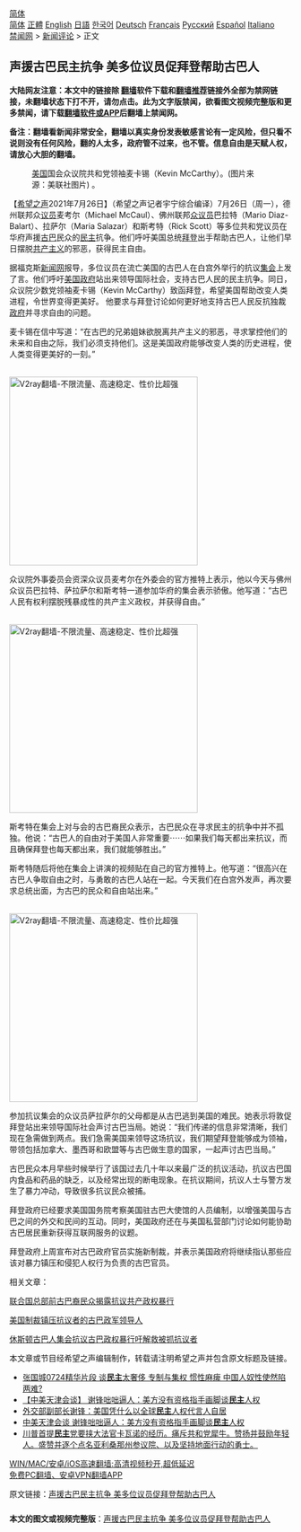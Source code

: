  <!-- 面包屑导航 --> <div class="breadcrumb"><!-- GTranslate: https://gtranslate.io/ -->  <div class="switcher notranslate">  <div class="selected">  <a href="#" onclick="return false;"> 简体</a>  </div>  <div class="option">  <a href="https://www.bannedbook.org" onclick="doGTranslate('zh-CN|zh-CN');jQuery('div.switcher div.selected a').html(jQuery(this).html());return false;" title="简体中文" class="nturl selected"> 简体</a>  <a href="https://www.bannedbook.org/zh-tw/" onclick="doGTranslate('zh-CN|zh-TW');jQuery('div.switcher div.selected a').html(jQuery(this).html());return false;" title="繁體中文" class="nturl"> 正體</a>  <a href="https://www.bannedbook.org/en/" onclick="doGTranslate('zh-CN|en');jQuery('div.switcher div.selected a').html(jQuery(this).html());return false;" title="English" class="nturl"> English</a>  <a href="https://www.bannedbook.org/ja/" onclick="doGTranslate('zh-CN|ja');jQuery('div.switcher div.selected a').html(jQuery(this).html());return false;" title="日本語" class="nturl"> 日語</a>  <a href="https://www.bannedbook.org/ko/" onclick="doGTranslate('zh-CN|ko');jQuery('div.switcher div.selected a').html(jQuery(this).html());return false;" title="한국어" class="nturl"> 한국어</a>  <a href="https://www.bannedbook.org/de/" onclick="doGTranslate('zh-CN|de');jQuery('div.switcher div.selected a').html(jQuery(this).html());return false;" title="Deutsch" class="nturl"> Deutsch</a>  <a href="https://www.bannedbook.org/fr/" onclick="doGTranslate('zh-CN|fr');jQuery('div.switcher div.selected a').html(jQuery(this).html());return false;" title="Français" class="nturl"> Français</a>  <a href="https://www.bannedbook.org/ru/" onclick="doGTranslate('zh-CN|ru');jQuery('div.switcher div.selected a').html(jQuery(this).html());return false;" title="Русский" class="nturl"> Русский</a>  <a href="https://www.bannedbook.org/es/" onclick="doGTranslate('zh-CN|es');jQuery('div.switcher div.selected a').html(jQuery(this).html());return false;" title="Español" class="nturl"> Español</a>  <a href="https://www.bannedbook.org/it/" onclick="doGTranslate('zh-CN|it');jQuery('div.switcher div.selected a').html(jQuery(this).html());return false;" title="Italiano" class="nturl"> Italiano</a>  </div>  </div>      <div class='breadcrumb-sub'><!-- Breadcrumb NavXT 6.3.0 --> <a href="https://www.bannedbook.org/" class="home">禁闻网</a> &gt; <a href="https://www.bannedbook.org/bnews/comments/" class="category">新闻评论</a> &gt; 正文</div></div><h2>声援古巴民主抗争 美多位议员促拜登帮助古巴人</h2> <p class="notice"><b>大陆网友注意：本文中的链接除 <a href="https://github.com/bannedbook/fanqiang" >翻墙</a>软件下载和<a href="https://github.com/killgcd/justmysocks/blob/master/README.md">翻墙推荐</a>链接外全部为禁网链接，未翻墙状态下打不开，请勿点击。此为文字版禁闻，欲看图文视频完整版和更多禁闻，请下载<a href="https://github.com/bannedbook/fanqiang">翻墙软件或APP</a>后翻墙上禁闻网。</p><p>备注：翻墙看新闻非常安全，翻墙以真实身份发表敏感言论有一定风险，但只看不说则没有任何风险，翻的人太多，政府管不过来，也不管。信息自由是天赋人权，请放心大胆的翻墙。</b></p>  <div class="entry"> <figure><figcaption> <a href="https://www.bannedbook.org/bnews/tag/%e7%be%8e%e5%9b%bd/" class="st_tag internal_tag" rel="tag" title="标签 美国 下的日志">美国</a>国会众议院共和党领袖麦卡锡（Kevin McCarthy）。(图片来源：美联社图片) 。</figcaption></figure> <p>【<span class='wp_keywordlink_affiliate'><a href="https://www.soundofhope.org" title="希望之声" target="_blank">希望之声</a></span>2021年7月26日】（希望之声记者宇宁综合编译）7月26日（周一），德州联邦众<a href="https://www.bannedbook.org/bnews/tag/%e8%ae%ae%e5%91%98/" class="st_tag internal_tag" rel="tag" title="标签 议员 下的日志">议员</a>麦考尔（Michael McCaul）、佛州联邦<a href="https://www.bannedbook.org/bnews/tag/%E4%BC%97%E8%AE%AE%E5%91%98/" class="st_tag internal_tag" rel="tag" title="标签 众议员 下的日志">众议员</a>巴拉特（Mario Diaz-Balart）、拉萨尔（Maria Salazar）和斯考特（Rick Scott）等多位共和党议员在华府声援<a href="https://www.bannedbook.org/bnews/tag/%e5%8f%a4%e5%b7%b4/" class="st_tag internal_tag" rel="tag" title="标签 古巴 下的日志">古巴</a>民众的<a href="https://www.bannedbook.org/bnews/tag/%e6%b0%91%e4%b8%bb/" class="st_tag internal_tag" rel="tag" title="标签 民主 下的日志">民主</a>抗争。他们呼吁美国总统<a href="https://www.bannedbook.org/bnews/tag/%e6%8b%9c%e7%99%bb/" class="st_tag internal_tag" rel="tag" title="标签 拜登 下的日志">拜登</a>出手帮助古巴人，让他们早日摆脱<span class='wp_keywordlink'><a href="https://www.bannedbook.org/forum2/topic6177.html" title="《共产主义的终极目的》" target="_blank">共产主义</a></span>的邪恶，获得民主自由。</p> <p>据福克斯<span class='wp_keywordlink_affiliate'><a href="https://www.bannedbook.org/" title="新闻网">新闻网</a></span>报导，多位议员在流亡美国的古巴人在白宫外举行的抗议<a href="https://www.bannedbook.org/bnews/tag/%E9%9B%86%E4%BC%9A/" class="st_tag internal_tag" rel="tag" title="标签 集会 下的日志">集会</a>上发了言。他们呼吁<a href="https://www.bannedbook.org/bnews/tag/%E7%BE%8E%E5%9B%BD%E6%94%BF%E5%BA%9C/" class="st_tag internal_tag" rel="tag" title="标签 美国政府 下的日志">美国政府</a>站出来领导国际社会，支持古巴人民的民主抗争。同日，众议院少数党领袖麦卡锡（Kevin McCarthy）致函拜登，希望美国帮助改变人类进程，令世界变得更美好。 他要求与拜登讨论如何更好地支持古巴人民反抗独裁<a href="https://www.bannedbook.org/bnews/tag/%e6%94%bf%e5%ba%9c/" class="st_tag internal_tag" rel="tag" title="标签 政府 下的日志">政府</a>并寻求自由的问题。</p> <p>麦卡锡在信中写道：“在古巴的兄弟姐妹欲脱离共产主义的邪恶，寻求掌控他们的未来和自由之际，我们必须支持他们。这是美国政府能够改变人类的历史进程，使人类变得更美好的一刻。”</p> <p><br/><a href="https://github.com/bannedbook/fanqiang/wiki/V2ray%E6%9C%BA%E5%9C%BA"><img src="https://raw.githubusercontent.com/bannedbook/fanqiang/master/v2ss/images/v2free.jpg" width="336" alt="V2ray翻墙-不限流量、高速稳定、性价比超强"></a><br/></p> <p>众议院外事委员会资深众议员麦考尔在外委会的官方推特上表示，他以今天与佛州众议员巴拉特、萨拉萨尔和斯考特一道参加华府的集会表示骄傲。他写道：“古巴人民有权利摆脱残暴成性的共产主义政权，并获得自由。”</p>  <p><br/><a href="https://github.com/bannedbook/fanqiang/wiki/V2ray%E6%9C%BA%E5%9C%BA"><img src="https://raw.githubusercontent.com/bannedbook/fanqiang/master/v2ss/images/v2free.jpg" width="336" alt="V2ray翻墙-不限流量、高速稳定、性价比超强"></a><br/></p> <p>斯考特在集会上对与会的古巴裔民众表示，古巴民众在寻求民主的抗争中并不孤独。他说：“古巴人的自由对于美国人非常重要⋯⋯如果我们每天都出来抗议，而且确保拜登也每天都出来，我们就能够胜出。”</p> <p>斯考特随后将他在集会上讲演的视频贴在自己的官方推特上。他写道：“很高兴在古巴人争取自由之时，与勇敢的古巴人站在一起。今天我们在白宫外发声，再次要求总统出面，为古巴的民众和自由站出来。”</p> <p><br/><a href="https://github.com/bannedbook/fanqiang/wiki/V2ray%E6%9C%BA%E5%9C%BA"><img src="https://raw.githubusercontent.com/bannedbook/fanqiang/master/v2ss/images/v2free.jpg" width="336" alt="V2ray翻墙-不限流量、高速稳定、性价比超强"></a><br/></p> <p>参加抗议集会的众议员萨拉萨尔的父母都是从古巴逃到美国的难民。她表示将敦促拜登站出来领导国际社会声讨古巴当局。她说：“我们传递的信息非常清晰，我们现在急需做到两点。我们急需美国来领导这场抗议，我们期望拜登能够成为领袖，带领包括加拿大、墨西哥和欧盟等与古巴做生意的国家，一起声讨古巴当局。”</p>  <p>古巴民众本月早些时候举行了该国过去几十年以来最广泛的抗议活动，抗议古巴国内食品和药品的缺乏，以及经常出现的断电现象。在抗议期间，抗议人士与警方发生了暴力冲动，导致很多抗议民众被捕。</p> <p>拜登政府已经要求美国国务院考察美国驻古巴大使馆的人员编制，以增强美国与古巴之间的外交和民间的互动。同时，美国政府还在与美国私营部门讨论如何能协助古巴居民重新获得互联网服务的议题。</p> <p>拜登政府上周宣布对古巴政府官员实施新制裁，并表示美国政府将继续指认那些应该对暴力镇压和侵犯人权行为负责的古巴官员。</p> <p>相关文章：</p> <p><a data-ved="2ahUKEwjol9XKu4LyAhUTwjgGHTxtD2cQFjAAegQIAxAD" href="https://www.soundofhope.org/post/528761?lang=b5" ping="/url?sa=t&amp;source=web&amp;rct=j&amp;url=https://www.soundofhope.org/post/528761%3Flang%3Db5&amp;ved=2ahUKEwjol9XKu4LyAhUTwjgGHTxtD2cQFjAAegQIAxAD">联合国总部前古巴裔民众揭露抗议共产政权暴行</a></p>  <p><a href="https://editor.soundofhope.org/node/528317" hreflang="zh-hans">美国制裁镇压抗议者的古巴政军领导人</a></p> <p><a data-ved="2ahUKEwjF3Pvtu4LyAhUxumMGHSWAC0oQFjABegQIAxAD" href="https://www.soundofhope.org/post/526922?lang=b5" ping="/url?sa=t&amp;source=web&amp;rct=j&amp;url=https://www.soundofhope.org/post/526922%3Flang%3Db5&amp;ved=2ahUKEwjF3Pvtu4LyAhUxumMGHSWAC0oQFjABegQIAxAD">休斯顿古巴人集会抗议古巴政权暴行吁解救被抓抗议者</a></p> <p>本文章或节目经希望之声编辑制作，转载请注明希望之声并包含原文标题及链接。 </p> <ul class='op-related-articles' title='相关阅读'> <li><a href='https://www.bannedbook.org/bnews/bannedvideo/20210727/1594957.html' target='_blank'>张国城0724精华片段 谈<b>民主</b>太奢侈 专制与集权 惯性麻痺 中国人奴性使然陷两难?</a></li> <li><a href='https://www.bannedbook.org/bnews/comments/20210726/1594598.html' target='_blank'>【中美天津会谈】 谢锋咄咄逼人：美方没有资格指手画脚谈<b>民主</b>人权</a></li> <li><a href='https://www.bannedbook.org/bnews/baitai/20210726/1594535.html' target='_blank'>外交部副部长谢锋：美国凭什么以全球<b>民主</b>人权代言人自居</a></li> <li><a href='https://www.bannedbook.org/bnews/comments/20210726/1594531.html' target='_blank'>中美天津会谈 谢锋咄咄逼人：美方没有资格指手画脚谈<b>民主</b>人权</a></li> <li><a href='https://www.bannedbook.org/bnews/bannedvideo/20210726/1594251.html' target='_blank'>川普首提<b>民主</b>党要挟大法官卡瓦诺的经历。痛斥共和党犀牛。赞扬并鼓励年轻人。盛赞并逐个点名亚利桑那州参议院、以及坚持地面行动的勇士。</a></li> </ul> <p class="texttj"> <a href="https://github.com/bannedbook/fanqiang/wiki/V2ray%E6%9C%BA%E5%9C%BA" target="_blank">WIN/MAC/安卓/iOS高速翻墙:高清视频秒开,超低延迟</a><br/> <a href="https://github.com/bannedbook/fanqiang/wiki/%E7%A6%81%E9%97%BB%E7%BD%91%E5%AE%89%E5%8D%93%E7%BF%BB%E5%A2%99%E6%96%B0%E9%97%BBAPP" target="_blank">免费PC翻墙、安卓VPN翻墙APP</a></p><p>原文链接：<a class="src_link"  href="https://www.soundofhope.org/post/529520" target="_blank">声援古巴民主抗争 美多位议员促拜登帮助古巴人</a></p> <a name='sharetosocial'></a>  <div style="margin-bottom:5px;padding-bottom:5px;clear:both"> <div id="archive-pix-1" class="banner-ads"> <!-- AuctionX Display platform tag START --> <div id="26318x728x90x621x_ADSLOT2" clicktrack="%%CLICK_URL_ESC%%"></div> <!-- AuctionX Display platform tag END --> </div> <div id="archive-pix-2" class="banner-ads"> <!-- AuctionX Display platform tag START --> <div id="26315x300x250x621x_ADSLOT2" clicktrack="%%CLICK_URL_ESC%%"></div> <!-- AuctionX Display platform tag END --> </div> </div>  <div id="archive-pix-1" class="banner-ads"> <!-- AuctionX Display platform tag START --> <div id="26318x728x90x621x_ADSLOT3" clicktrack="%%CLICK_URL_ESC%%"></div> <!-- AuctionX Display platform tag END --> </div> <div><b>本文的图文或视频完整版</b>：<a href='https://www.bannedbook.org/bnews/comments/20210727/1595054.html'>声援古巴民主抗争 美多位议员促拜登帮助古巴人</a></div>  </div><!--END ENTRY--> 